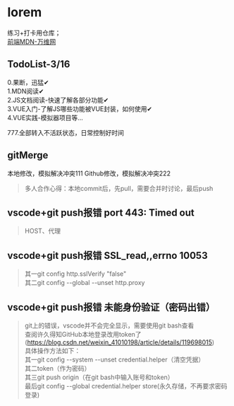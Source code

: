 # lorem
练习+打卡用仓库；   
[前端MDN-万维网](https://developer.mozilla.org/zh-CN/docs/Learn/Getting_started_with_the_web/How_the_Web_works)   

## TodoList-3/16        
0.果断，迅猛✔       
1.MDN阅读✔      
2.JS文档阅读-快速了解各部分功能✔   
3.VUE入门-了解JS哪些功能被VUE封装，如何使用✔   
4.VUE实践-模拟器项目等...      
         
777.全部转入不活跃状态，日常控制好时间      

## gitMerge     
本地修改，模拟解决冲突111
Github修改，模拟解决冲突222
>多人合作心得：本地commit后，先pull，需要合并时讨论，最后push

## vscode+git push报错 port 443: Timed out     
>HOST、代理     

## vscode+git push报错 SSL_read,,errno 10053     
>其一git config http.sslVerify "false"     
>其二git config --global --unset http.proxy      
     
## vscode+git push报错 未能身份验证（密码出错）     
>git上的错误，vscode并不会完全显示，需要使用git bash查看     
>查阅许久得知GitHub本地登录改用token了(https://blog.csdn.net/weixin_41010198/article/details/119698015)     
>具体操作方法如下：     
>其一git config --system --unset credential.helper（清空凭据）     
>其二token（作为密码）     
>其三git push origin（在git bash中输入账号和token）     
>最后git config --global credential.helper store(永久存储，不再要求密码登录)     


##
##
##
